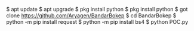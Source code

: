 $ apt update
$ apt upgrade
$ pkg install python
$ pkg install python
$ got clone https://github.com/Aryagen/BandarBokep
$ cd BandarBokep
$ python -m pip install request
$ python -m pip install bs4
$ python POC.py
